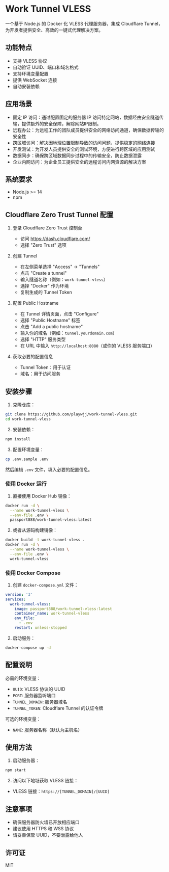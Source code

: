 # Work Tunnel VLESS

一个基于 Node.js 的 Docker 化 VLESS 代理服务器，集成 Cloudflare Tunnel，为开发者提供安全、高效的一键式代理解决方案。  

## 功能特点

- 支持 VLESS 协议
- 自动验证 UUID、端口和域名格式
- 支持环境变量配置
- 提供 WebSocket 连接
- 自动安装依赖

## 应用场景

- 固定 IP 访问：通过配置固定的服务器 IP 访问特定网站，数据经由安全隧道传输，提供额外的安全保障，解除网站IP限制。
- 远程办公：为远程工作的团队成员提供安全的网络访问通道，确保数据传输的安全性
- 跨区域访问：解决因地理位置限制导致的访问问题，提供稳定的网络连接
- 开发测试：为开发人员提供安全的测试环境，方便进行跨区域的应用测试
- 数据同步：确保跨区域数据同步过程中的传输安全，防止数据泄露
- 企业内网访问：为企业员工提供安全的远程访问内网资源的解决方案

## 系统要求

- Node.js >= 14
- npm

## Cloudflare Zero Trust Tunnel 配置

1. 登录 Cloudflare Zero Trust 控制台
   - 访问 https://dash.cloudflare.com/
   - 选择 "Zero Trust" 选项

2. 创建 Tunnel
   - 在左侧菜单选择 "Access" -> "Tunnels"
   - 点击 "Create a tunnel"
   - 输入隧道名称（例如：`work-tunnel-vless`）
   - 选择 "Docker" 作为环境
   - 复制生成的 Tunnel Token

3. 配置 Public Hostname
   - 在 Tunnel 详情页面，点击 "Configure"
   - 选择 "Public Hostname" 标签
   - 点击 "Add a public hostname"
   - 输入你的域名（例如：`tunnel.yourdomain.com`）
   - 选择 "HTTP" 服务类型
   - 在 URL 中输入 `http://localhost:8080`（或你的 VLESS 服务端口）

4. 获取必要的配置信息
   - Tunnel Token：用于认证
   - 域名：用于访问服务

## 安装步骤

1. 克隆仓库：
```bash
git clone https://github.com/playwjj/work-tunnel-vless.git
cd work-tunnel-vless
```

2. 安装依赖：
```bash
npm install
```

3. 配置环境变量：
```bash
cp .env.sample .env
```
然后编辑 `.env` 文件，填入必要的配置信息。

### 使用 Docker 运行

1. 直接使用 Docker Hub 镜像：
```bash
docker run -d \
  --name work-tunnel-vless \
  --env-file .env \
  passport888/work-tunnel-vless:latest
```

2. 或者从源码构建镜像：
```bash
docker build -t work-tunnel-vless .
docker run -d \
  --name work-tunnel-vless \
  --env-file .env \
  work-tunnel-vless
```

### 使用 Docker Compose

1. 创建 `docker-compose.yml` 文件：
```yaml
version: '3'
services:
  work-tunnel-vless:
    image: passport888/work-tunnel-vless:latest
    container_name: work-tunnel-vless
    env_file:
      - .env
    restart: unless-stopped
```

2. 启动服务：
```bash
docker-compose up -d
```

## 配置说明

必需的环境变量：
- `UUID`: VLESS 协议的 UUID
- `PORT`: 服务器监听端口
- `TUNNEL_DOMAIN`: 服务器域名
- `TUNNEL_TOKEN`: Cloudflare Tunnel 的认证令牌

可选的环境变量：
- `NAME`: 服务器名称（默认为主机名）

## 使用方法

1. 启动服务器：
```bash
npm start
```

2. 访问以下地址获取 VLESS 链接：
- VLESS 链接：`https://[TUNNEL_DOMAIN]/[UUID]`

## 注意事项

- 确保服务器防火墙已开放相应端口
- 建议使用 HTTPS 和 WSS 协议
- 请妥善保管 UUID，不要泄露给他人

## 许可证

MIT 